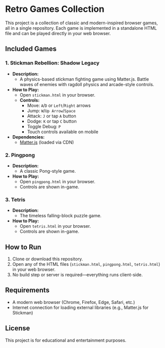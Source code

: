 # Retro Games Collection

This project is a collection of classic and modern-inspired browser games, all in a single repository. Each game is implemented in a standalone HTML file and can be played directly in your web browser.

## Included Games

### 1. Stickman Rebellion: Shadow Legacy
- **Description:**
  - A physics-based stickman fighting game using Matter.js. Battle waves of enemies with ragdoll physics and arcade-style controls.
- **How to Play:**
  - Open `stickman.html` in your browser.
  - **Controls:**
    - Move: `A`/`D` or `Left`/`Right` arrows
    - Jump: `W`/`Up Arrow`/`Space`
    - Attack: `J` or tap `A` button
    - Dodge: `K` or tap `C` button
    - Toggle Debug: `P`
    - Touch controls available on mobile
- **Dependencies:**
  - [Matter.js](https://brm.io/matter-js/) (loaded via CDN)

### 2. Pingpong
- **Description:**
  - A classic Pong-style game.
- **How to Play:**
  - Open `pingpong.html` in your browser.
  - Controls are shown in-game.

### 3. Tetris
- **Description:**
  - The timeless falling-block puzzle game.
- **How to Play:**
  - Open `tetris.html` in your browser.
  - Controls are shown in-game.

## How to Run
1. Clone or download this repository.
2. Open any of the HTML files (`stickman.html`, `pingpong.html`, `tetris.html`) in your web browser.
3. No build step or server is required—everything runs client-side.

## Requirements
- A modern web browser (Chrome, Firefox, Edge, Safari, etc.)
- Internet connection for loading external libraries (e.g., Matter.js for Stickman)

## License
This project is for educational and entertainment purposes. 